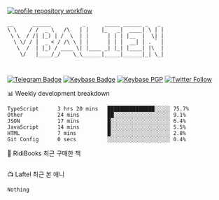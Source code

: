 [![profile repository workflow](https://github.com/vbalien/vbalien/actions/workflows/push.yml/badge.svg)](https://github.com/vbalien/vbalien/actions/workflows/push.yml)
```
__      ______          _      _____ ______ _   _ 
\ \    / /  _ \   /\   | |    |_   _|  ____| \ | |
 \ \  / /| |_) | /  \  | |      | | | |__  |  \| |
  \ \/ / |  _ < / /\ \ | |      | | |  __| | . ` |
   \  /  | |_) / ____ \| |____ _| |_| |____| |\  |
    \/   |____/_/    \_\______|_____|______|_| \_|
                                                  
                                                  
```
[![Telegram Badge](https://img.shields.io/badge/-Telegram-2CA5E0?logo=telegram)](https://t.me/vbalien)
[![Keybase Badge](https://img.shields.io/badge/-Keybase-33A0FF?logo=keybase&logoColor=white)](https://keybase.io/vbalien)
[![Keybase PGP](https://img.shields.io/keybase/pgp/vbalien)](http://sks.pod02.fleetstreetops.com/pks/lookup?search=0xE98CF73DE1E36F7D1B8A383AFD987F8DBE513071&fingerprint=on&op=index)
[![Twitter Follow](https://img.shields.io/twitter/follow/_elnyan)](https://twitter.com/_elnyan)

📊 Weekly development breakdown
```
TypeScript      3 hrs 20 mins   ███████████████░░░░░ 75.7%
Other           24 mins         ██░░░░░░░░░░░░░░░░░░ 9.1%
JSON            17 mins         █░░░░░░░░░░░░░░░░░░░ 6.4%
JavaScript      14 mins         █░░░░░░░░░░░░░░░░░░░ 5.5%
HTML            7 mins          █░░░░░░░░░░░░░░░░░░░ 2.8%
Git Config      0 secs          ░░░░░░░░░░░░░░░░░░░░ 0.4%
```
📖 RidiBooks 최근 구매한 책
```
```
📺 Laftel 최근 본 애니
```
Nothing
```

